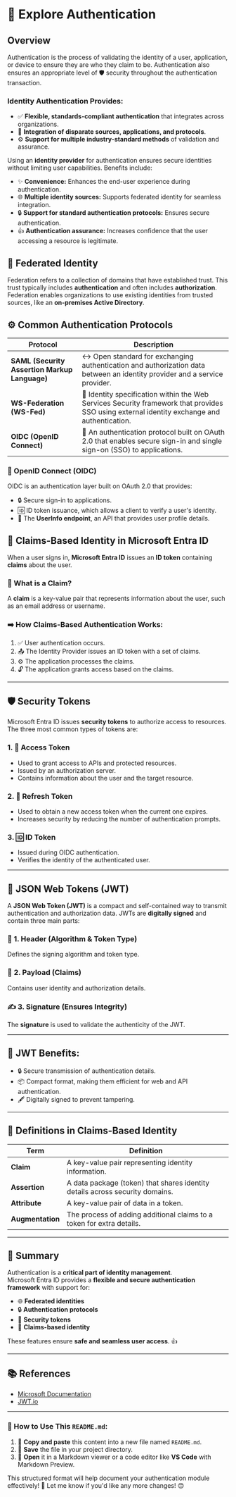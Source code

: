 # 🔑 Explore Authentication

## Overview
Authentication is the process of validating the identity of a user, application, or device to ensure they are who they claim to be. Authentication also ensures an appropriate level of 🛡️ security throughout the authentication transaction.

### Identity Authentication Provides:
- ✅ **Flexible, standards-compliant authentication** that integrates across organizations.
- 🔗 **Integration of disparate sources, applications, and protocols**.
- ⚙️ **Support for multiple industry-standard methods** of validation and assurance.

Using an **identity provider** for authentication ensures secure identities without limiting user capabilities. Benefits include:
- ✨ **Convenience:** Enhances the end-user experience during authentication.
- 🌐 **Multiple identity sources:** Supports federated identity for seamless integration.
- 🔒 **Support for standard authentication protocols:** Ensures secure authentication.
- 👍 **Authentication assurance:** Increases confidence that the user accessing a resource is legitimate.

## 🤝 Federated Identity
Federation refers to a collection of domains that have established trust. This trust typically includes **authentication** and often includes **authorization**. Federation enables organizations to use existing identities from trusted sources, like an **on-premises Active Directory**.

## ⚙️ Common Authentication Protocols
| Protocol | Description |
|----------|------------|
| **SAML (Security Assertion Markup Language)** | ↔️ Open standard for exchanging authentication and authorization data between an identity provider and a service provider. |
| **WS-Federation (WS-Fed)** | 🔑 Identity specification within the Web Services Security framework that provides SSO using external identity exchange and authentication. |
| **OIDC (OpenID Connect)** | 📱 An authentication protocol built on OAuth 2.0 that enables secure sign-in and single sign-on (SSO) to applications. |

### 📱 OpenID Connect (OIDC)
OIDC is an authentication layer built on OAuth 2.0 that provides:
- 🔒 Secure sign-in to applications.
- 🆔 ID token issuance, which allows a client to verify a user's identity.
- 👤 The **UserInfo endpoint**, an API that provides user profile details.

## 🏢 Claims-Based Identity in Microsoft Entra ID
When a user signs in, **Microsoft Entra ID** issues an **ID token** containing **claims** about the user.

### 🤔 What is a Claim?
A **claim** is a key-value pair that represents information about the user, such as an email address or username.

### ➡️ How Claims-Based Authentication Works:
1. ✅ User authentication occurs.
2. 📤 The Identity Provider issues an ID token with a set of claims.
3. ⚙️ The application processes the claims.
4. 🔓 The application grants access based on the claims.

---

## 🛡️ Security Tokens

Microsoft Entra ID issues **security tokens** to authorize access to resources. The three most common types of tokens are:

### 1. 🔑 **Access Token**
- Used to grant access to APIs and protected resources.
- Issued by an authorization server.
- Contains information about the user and the target resource.

### 2. 🔄 **Refresh Token**
- Used to obtain a new access token when the current one expires.
- Increases security by reducing the number of authentication prompts.

### 3. 🆔 **ID Token**
- Issued during OIDC authentication.
- Verifies the identity of the authenticated user.

---

## 🔏 JSON Web Tokens (JWT)

A **JSON Web Token (JWT)** is a compact and self-contained way to transmit authentication and authorization data. JWTs are **digitally signed** and contain three main parts:

### 📑 **1. Header (Algorithm & Token Type)**
Defines the signing algorithm and token type.

### 🧾 **2. Payload (Claims)**
Contains user identity and authorization details.

### ✍️ **3. Signature (Ensures Integrity)**
The **signature** is used to validate the authenticity of the JWT.

---

## 🚀 JWT Benefits:
- 🔒 Secure transmission of authentication details.
- 📦 Compact format, making them efficient for web and API authentication.
- 🖋️ Digitally signed to prevent tampering.

---

## 📖 Definitions in Claims-Based Identity

| Term         | Definition                                                      |
|--------------|-----------------------------------------------------------------|
| **Claim**        | A key-value pair representing identity information.          |
| **Assertion**    | A data package (token) that shares identity details across security domains. |
| **Attribute**    | A key-value pair of data in a token.                        |
| **Augmentation** | The process of adding additional claims to a token for extra details. |

---

## 📌 Summary  
Authentication is a **critical part of identity management**.  
Microsoft Entra ID provides a **flexible and secure authentication framework** with support for:

- 🌐 **Federated identities**
- 🔒 **Authentication protocols**
- 🔑 **Security tokens**
- 🏢 **Claims-based identity**

These features ensure **safe and seamless user access**. 👍

---

## 📚 References
- [Microsoft Documentation](https://learn.microsoft.com/)
- [JWT.io](https://jwt.io/)

---

### 🎉 How to Use This `README.md`:
1. 📄 **Copy and paste** this content into a new file named `README.md`.
2. 💾 **Save** the file in your project directory.
3. 👀 **Open** it in a Markdown viewer or a code editor like **VS Code** with Markdown Preview.

This structured format will help document your authentication module effectively! 🚀 Let me know if you'd like any more changes! 😊
